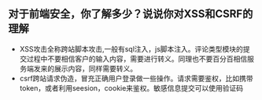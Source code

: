 ##  对于前端安全，你了解多少？说说你对XSS和CSRF的理解

* XSS攻击全称跨站脚本攻击,一般有sql注入，js脚本注入。评论类型模块的提交过程中不要相信客户的输入内容，需要进行转义。同理也不要百分百相信服务端发来的展示内容，同样需要转义。
* csrf跨站请求伪造，冒充正确用户登录做一些操作。请求需要鉴权，比如携带token，或者利用seesion，cookie来鉴权。敏感信息提交可以使用验证码
